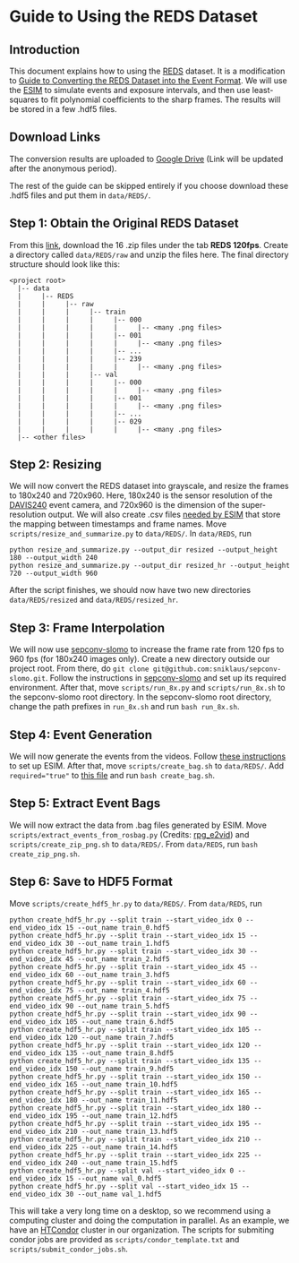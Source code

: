 # Guide to Using the REDS Dataset

## Introduction
This document explains how to using the [REDS](https://seungjunnah.github.io/Datasets/reds.html) dataset. It is a modification to [Guide to Converting the REDS Dataset into the Event Format](https://github.com/chensong1995/E-CIR/blob/main/REDS_Dataset.md). We will use the [ESIM](https://github.com/uzh-rpg/rpg_esim) to simulate events and exposure intervals, and then use least-squares to fit polynomial coefficients to the sharp frames. The results will be stored in a few .hdf5 files.

## Download Links
The conversion results are uploaded to [Google Drive](https://drive.google.com) (Link will be updated after the anonymous period).

The rest of the guide can be skipped entirely if you choose download these .hdf5 files and put them in `data/REDS/`.

## Step 1: Obtain the Original REDS Dataset
From this [link](https://seungjunnah.github.io/Datasets/reds.html), download the 16 .zip files under the tab **REDS 120fps**. Create a directory called `data/REDS/raw` and unzip the files here. The final directory structure should look like this:
```
<project root>
  |-- data
  |     |-- REDS
  |     |     |-- raw
  |     |     |     |-- train
  |     |     |     |     |-- 000
  |     |     |     |     |     |-- <many .png files>
  |     |     |     |     |-- 001
  |     |     |     |     |     |-- <many .png files>
  |     |     |     |     |-- ...
  |     |     |     |     |-- 239
  |     |     |     |     |     |-- <many .png files>
  |     |     |     |-- val
  |     |     |     |     |-- 000
  |     |     |     |     |     |-- <many .png files>
  |     |     |     |     |-- 001
  |     |     |     |     |     |-- <many .png files>
  |     |     |     |     |-- ...
  |     |     |     |     |-- 029
  |     |     |     |     |     |-- <many .png files>
  |-- <other files>
```

## Step 2: Resizing
We will now convert the REDS dataset into grayscale, and resize the frames to 180x240 and 720x960. Here, 180x240 is the sensor resolution of the [DAVIS240](https://inivation.com/wp-content/uploads/2019/08/DAVIS240.pdf) event camera, and 720x960 is the dimension of the super-resolution output. We will also create .csv files [needed by ESIM](https://github.com/uzh-rpg/rpg_esim/wiki/Simulating-events-from-a-video) that store the mapping between timestamps and frame names. Move `scripts/resize_and_summarize.py` to `data/REDS/`. In `data/REDS`, run
```
python resize_and_summarize.py --output_dir resized --output_height 180 --output_width 240
python resize_and_summarize.py --output_dir resized_hr --output_height 720 --output_width 960
```
After the script finishes, we should now have two new directories `data/REDS/resized` and `data/REDS/resized_hr`.

## Step 3: Frame Interpolation
We will now use [sepconv-slomo](https://github.com/sniklaus/sepconv-slomo) to increase the frame rate from 120 fps to 960 fps (for 180x240 images only). Create a new directory outside our project root. From there, do `git clone git@github.com:sniklaus/sepconv-slomo.git`. Follow the instructions in [sepconv-slomo](https://github.com/sniklaus/sepconv-slomo) and set up its required environment. After that, move `scripts/run_8x.py` and `scripts/run_8x.sh` to the sepconv-slomo root directory. In the sepconv-slomo root directory, change the path prefixes in `run_8x.sh` and run `bash run_8x.sh`.

## Step 4: Event Generation
We will now generate the events from the videos. Follow [these instructions](https://github.com/uzh-rpg/rpg_esim/wiki/Installation) to set up ESIM. After that, move `scripts/create_bag.sh` to `data/REDS/`. Add `required="true"` to [this file](https://github.com/uzh-rpg/rpg_esim/blob/master/event_camera_simulator/esim_ros/launch/esim.launch) and run `bash create_bag.sh`.

## Step 5: Extract Event Bags
We will now extract the data from .bag files generated by ESIM. Move `scripts/extract_events_from_rosbag.py` (Credits: [rpg_e2vid](https://github.com/uzh-rpg/rpg_e2vid/blob/master/scripts/extract_events_from_rosbag.py)) and `scripts/create_zip_png.sh` to `data/REDS/`. From `data/REDS`, run `bash create_zip_png.sh`.

## Step 6: Save to HDF5 Format
Move `scripts/create_hdf5_hr.py` to `data/REDS/`. From `data/REDS`, run 
```
python create_hdf5_hr.py --split train --start_video_idx 0 --end_video_idx 15 --out_name train_0.hdf5
python create_hdf5_hr.py --split train --start_video_idx 15 --end_video_idx 30 --out_name train_1.hdf5
python create_hdf5_hr.py --split train --start_video_idx 30 --end_video_idx 45 --out_name train_2.hdf5
python create_hdf5_hr.py --split train --start_video_idx 45 --end_video_idx 60 --out_name train_3.hdf5
python create_hdf5_hr.py --split train --start_video_idx 60 --end_video_idx 75 --out_name train_4.hdf5
python create_hdf5_hr.py --split train --start_video_idx 75 --end_video_idx 90 --out_name train_5.hdf5
python create_hdf5_hr.py --split train --start_video_idx 90 --end_video_idx 105 --out_name train_6.hdf5
python create_hdf5_hr.py --split train --start_video_idx 105 --end_video_idx 120 --out_name train_7.hdf5
python create_hdf5_hr.py --split train --start_video_idx 120 --end_video_idx 135 --out_name train_8.hdf5
python create_hdf5_hr.py --split train --start_video_idx 135 --end_video_idx 150 --out_name train_9.hdf5
python create_hdf5_hr.py --split train --start_video_idx 150 --end_video_idx 165 --out_name train_10.hdf5
python create_hdf5_hr.py --split train --start_video_idx 165 --end_video_idx 180 --out_name train_11.hdf5
python create_hdf5_hr.py --split train --start_video_idx 180 --end_video_idx 195 --out_name train_12.hdf5
python create_hdf5_hr.py --split train --start_video_idx 195 --end_video_idx 210 --out_name train_13.hdf5
python create_hdf5_hr.py --split train --start_video_idx 210 --end_video_idx 225 --out_name train_14.hdf5
python create_hdf5_hr.py --split train --start_video_idx 225 --end_video_idx 240 --out_name train_15.hdf5
python create_hdf5_hr.py --split val --start_video_idx 0 --end_video_idx 15 --out_name val_0.hdf5
python create_hdf5_hr.py --split val --start_video_idx 15 --end_video_idx 30 --out_name val_1.hdf5
```
This will take a very long time on a desktop, so we recommend using a computing cluster and doing the computation in parallel. As an example, we have an [HTCondor](https://en.wikipedia.org/wiki/HTCondor) cluster in our organization. The scripts for submiting condor jobs are provided as `scripts/condor_template.txt` and `scripts/submit_condor_jobs.sh`.
